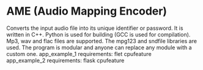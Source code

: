 # AME (Audio Mapping Encoder)
Converts the input audio file into its unique identifier or password. It is written in C++. Python is used for building (GCC is used for compilation).   Mp3, wav and flac files are supported.  The mpg123 and sndfile libraries are used. The program is modular and anyone can replace any module with a custom one. 
app_example_1 requirements: flet cpufeature  
app_example_2 requirements: flask cpufeature  
